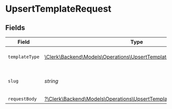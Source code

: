 # UpsertTemplateRequest


## Fields

| Field                                                                                                                                  | Type                                                                                                                                   | Required                                                                                                                               | Description                                                                                                                            |
| -------------------------------------------------------------------------------------------------------------------------------------- | -------------------------------------------------------------------------------------------------------------------------------------- | -------------------------------------------------------------------------------------------------------------------------------------- | -------------------------------------------------------------------------------------------------------------------------------------- |
| `templateType`                                                                                                                         | [\Clerk\Backend\Models\Operations\UpsertTemplatePathParamTemplateType](../../Models/Operations/UpsertTemplatePathParamTemplateType.md) | :heavy_check_mark:                                                                                                                     | The type of template to update                                                                                                         |
| `slug`                                                                                                                                 | *string*                                                                                                                               | :heavy_check_mark:                                                                                                                     | The slug of the template to update                                                                                                     |
| `requestBody`                                                                                                                          | [?\Clerk\Backend\Models\Operations\UpsertTemplateRequestBody](../../Models/Operations/UpsertTemplateRequestBody.md)                    | :heavy_minus_sign:                                                                                                                     | N/A                                                                                                                                    |